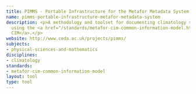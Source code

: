 ```yaml
---
title: PIMMS - Portable Infrastructure for the Metafor Metadata System
name: pimms-portable-infrastructure-metafor-metadata-system
description: <p>A methodology and toolset for documenting climatology simulation experiments
  using the <a href="/standards/metafor-cim-common-information-model.html">Metafor
  CIM</a>.</p>
website: http://www.ceda.ac.uk/projects/pimms/
subjects:
- physical-sciences-and-mathematics
disciplines:
- climatology
standards:
- metafor-cim-common-information-model
layout: tool
type: tool
---
```


